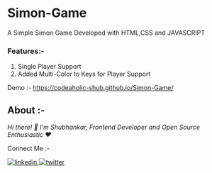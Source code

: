 # Simon-Game

A Simple Simon Game Developed with HTML,CSS and JAVASCRIPT


### Features:-

1) Single Player Support 
2) Added Multi-Color to Keys for Player Support


Demo :- https://codeaholic-shub.github.io/Simon-Game/


## About :-

_Hi there! 👋_
_I'm Shubhankar, Frontend Developer and Open Source Enthusiastic ❤️_


Connect Me :- 

<a href="https://www.linkedin.com/in/shubhankar-poddar-b58684193/" target="blank">
    <img src="https://img.icons8.com/color/30/000000/linkedin.png" alt="linkedin" />
</a>
  
<a href="https://twitter.com/ShubhankarPodd6" target="blank">
    <img src="https://img.icons8.com/fluent/30/000000/twitter.png" alt="twitter" />
</a>
